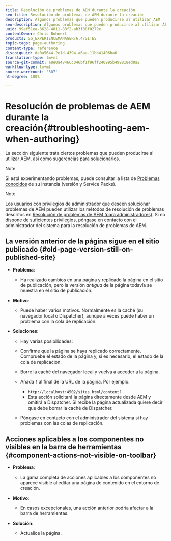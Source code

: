 ```yaml
---
title: Resolución de problemas de AEM durante la creación
seo-title: Resolución de problemas de AEM durante la creación
description: Algunos problemas que pueden producirse al utilizar AEM
seo-description: Algunos problemas que pueden producirse al utilizar AEM
uuid: 99af51ea-8628-4811-83f2-ab3f88f0279e
contentOwner: Chris Bohnert
products: SG_EXPERIENCEMANAGER/6.4/SITES
topic-tags: page-authoring
content-type: reference
discoiquuid: da0a5644-2e1d-4394-a6aa-11bb41406ba6
translation-type: tm+mt
source-git-commit: a8e0a48466c046bf1f96ff240995b499818ed0a2
workflow-type: tm+mt
source-wordcount: '307'
ht-degree: 100%

---
```



# Resolución de problemas de AEM durante la creación{#troubleshooting-aem-when-authoring}

La sección siguiente trata ciertos problemas que pueden producirse al utilizar AEM, así como sugerencias para solucionarlos.

>[!NOTE]
>
>Si está experimentando problemas, puede consultar la lista de [Problemas conocidos](/help/release-notes/known-issues.md) de su instancia (versión y Service Packs).

>[!NOTE]
>
>Los usuarios con privilegios de administrador que deseen solucionar problemas de AEM pueden utilizar los métodos de resolución de problemas descritos en [Resolución de problemas de AEM (para administradores)](/help/sites-administering/troubleshoot.md). Si no dispone de suficientes privilegios, póngase en contacto con el administrador del sistema para la resolución de problemas de AEM.

## La versión anterior de la página sigue en el sitio publicado {#old-page-version-still-on-published-site}

* **Problema**:

   * Ha realizado cambios en una página y replicado la página en el sitio de publicación, pero la versión *antigua* de la página todavía se muestra en el sitio de publicación.

* **Motivo**:

   * Puede haber varios motivos. Normalmente es la caché (su navegador local o Dispatcher), aunque a veces puede haber un problema con la cola de replicación.

* **Soluciones**:

   * Hay varias posibilidades:
   * Confirme que la página se haya replicado correctamente. Compruebe el estado de la página y, si es necesario, el estado de la cola de replicación.
   * Borre la caché del navegador local y vuelva a acceder a la página.
   * Añada `?` al final de la URL de la página. Por ejemplo:

      * `http://localhost:4502/sites.html/content?`
      * Esta acción solicitará la página directamente desde AEM y omitirá a Dispatcher. Si recibe la página actualizada quiere decir que debe borrar la caché de Dispatcher.
   * Póngase en contacto con el administrador del sistema si hay problemas con las colas de replicación.


## Acciones aplicables a los componentes no visibles en la barra de herramientas {#component-actions-not-visible-on-toolbar}

* **Problema**:

   * La gama completa de acciones aplicables a los componentes no aparece visible al editar una página de contenido en el entorno de creación. 

* **Motivo**:

   * En casos excepcionales, una acción anterior podría afectar a la barra de herramientas.

* **Solución**:

   * Actualice la página.

